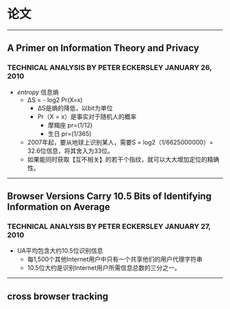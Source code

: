 # 论文

---

## A Primer on Information Theory and Privacy

### TECHNICAL ANALYSIS BY PETER ECKERSLEY JANUARY 26, 2010

- *entropy* 信息熵
  - ΔS = - log2 Pr(X=x)
    - ΔS是熵的降低，以bit为单位
    - Pr（X = x）是事实对于随机人的概率
      - 摩羯座 pr=(1/12)
      - 生日 pr=(1/365)
  - 2007年起，要从地球上识别某人，需要S = log2（1/6625000000）= 32.6位信息，将其舍入为33位。
  - 如果能同时获取【互不相关】的若干个指纹，就可以大大增加定位的精确性。

---

## Browser Versions Carry 10.5 Bits of Identifying Information on Average

### TECHNICAL ANALYSIS BY PETER ECKERSLEY JANUARY 27, 2010

- UA平均包含大约10.5位识别信息
  - 每1,500个其他Internet用户中只有一个共享他们的用户代理字符串
  - 10.5位大约是识别Internet用户所需信息总数的三分之一。

---

## cross browser tracking

